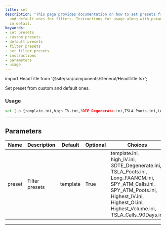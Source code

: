 ```yaml
---
title: set
description: "This page provides documentation on how to set presets from both custom"
  and default ones for filters. Instructions for usage along with parameters are described
  in detail.
keywords:
- set presets
- custom presets
- default presets
- filter presets
- set filter presets
- instructions
- parameters
- usage
---
```


import HeadTitle from '@site/src/components/General/HeadTitle.tsx';

<HeadTitle title="stocks/screen/set /options - Reference | OpenBB Terminal Docs" />

Set preset from custom and default ones.

### Usage

```python
set [-p {template.ini,high_IV.ini,3DTE_Degenerate.ini,TSLA_Poots.ini,Long_FAANGM.ini,SPY_ATM_Calls.ini,SPY_ATM_Poots.ini,Highest_IV.ini,Highest_OI.ini,Highest_Volume.ini,TSLA_Calls_90Days.ini}]
```

---

## Parameters

| Name | Description | Default | Optional | Choices |
| ---- | ----------- | ------- | -------- | ------- |
| preset | Filter presets | template | True | template.ini, high_IV.ini, 3DTE_Degenerate.ini, TSLA_Poots.ini, Long_FAANGM.ini, SPY_ATM_Calls.ini, SPY_ATM_Poots.ini, Highest_IV.ini, Highest_OI.ini, Highest_Volume.ini, TSLA_Calls_90Days.ini |

---
